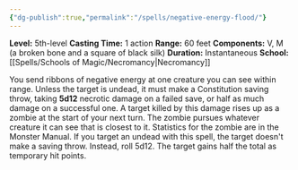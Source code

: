 ```yaml
---
{"dg-publish":true,"permalink":"/spells/negative-energy-flood/"}
---
```


**Level:** 5th-level
**Casting Time:** 1 action
**Range:** 60 feet
**Components:** V, M (a broken bone and a square of black silk)
**Duration:** Instantaneous
**School:** [[Spells/Schools of Magic/Necromancy\|Necromancy]]

You send ribbons of negative energy at one creature you can see within range. Unless the target is undead, it must make a Constitution saving throw, taking **5d12** necrotic damage on a failed save, or half as much damage on a successful one. A target killed by this damage rises up as a zombie at the start of your next turn. The zombie pursues whatever creature it can see that is closest to it. Statistics for the zombie are in the Monster Manual.
If you target an undead with this spell, the target doesn't make a saving throw. Instead, roll 5d12. The target gains half the total as temporary hit points.